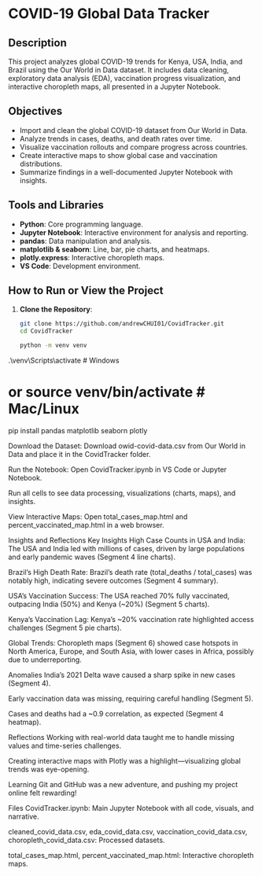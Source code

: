 # COVID-19 Global Data Tracker

## Description
This project analyzes global COVID-19 trends for Kenya, USA, India, and Brazil using the Our World in Data dataset. It includes data cleaning, exploratory data analysis (EDA), vaccination progress visualization, and interactive choropleth maps, all presented in a Jupyter Notebook.

## Objectives
- Import and clean the global COVID-19 dataset from Our World in Data.
- Analyze trends in cases, deaths, and death rates over time.
- Visualize vaccination rollouts and compare progress across countries.
- Create interactive maps to show global case and vaccination distributions.
- Summarize findings in a well-documented Jupyter Notebook with insights.

## Tools and Libraries
- **Python**: Core programming language.
- **Jupyter Notebook**: Interactive environment for analysis and reporting.
- **pandas**: Data manipulation and analysis.
- **matplotlib & seaborn**: Line, bar, pie charts, and heatmaps.
- **plotly.express**: Interactive choropleth maps.
- **VS Code**: Development environment.

## How to Run or View the Project
1. **Clone the Repository**:
   ```bash
   git clone https://github.com/andrewCHUI01/CovidTracker.git
   cd CovidTracker

   python -m venv venv
.\venv\Scripts\activate  # Windows
# or source venv/bin/activate  # Mac/Linux

pip install pandas matplotlib seaborn plotly

Download the Dataset:
Download owid-covid-data.csv from Our World in Data and place it in the CovidTracker folder.

Run the Notebook:
Open CovidTracker.ipynb in VS Code or Jupyter Notebook.

Run all cells to see data processing, visualizations (charts, maps), and insights.

View Interactive Maps:
Open total_cases_map.html and percent_vaccinated_map.html in a web browser.

Insights and Reflections
Key Insights
High Case Counts in USA and India: The USA and India led with millions of cases, driven by large populations and early pandemic waves (Segment 4 line charts).

Brazil’s High Death Rate: Brazil’s death rate (total_deaths / total_cases) was notably high, indicating severe outcomes (Segment 4 summary).

USA’s Vaccination Success: The USA reached 70% fully vaccinated, outpacing India (50%) and Kenya (~20%) (Segment 5 charts).

Kenya’s Vaccination Lag: Kenya’s ~20% vaccination rate highlighted access challenges (Segment 5 pie charts).

Global Trends: Choropleth maps (Segment 6) showed case hotspots in North America, Europe, and South Asia, with lower cases in Africa, possibly due to underreporting.

Anomalies
India’s 2021 Delta wave caused a sharp spike in new cases (Segment 4).

Early vaccination data was missing, requiring careful handling (Segment 5).

Cases and deaths had a ~0.9 correlation, as expected (Segment 4 heatmap).

Reflections
Working with real-world data taught me to handle missing values and time-series challenges.

Creating interactive maps with Plotly was a highlight—visualizing global trends was eye-opening.

Learning Git and GitHub was a new adventure, and pushing my project online felt rewarding!

Files
CovidTracker.ipynb: Main Jupyter Notebook with all code, visuals, and narrative.

cleaned_covid_data.csv, eda_covid_data.csv, vaccination_covid_data.csv, choropleth_covid_data.csv: Processed datasets.

total_cases_map.html, percent_vaccinated_map.html: Interactive choropleth maps.

